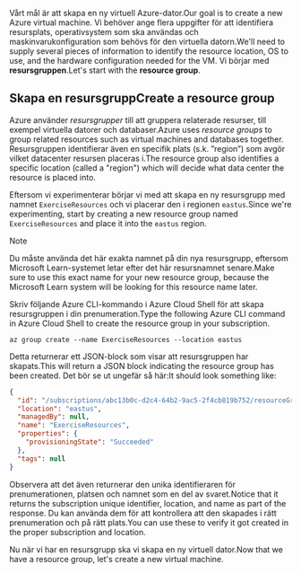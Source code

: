 <span data-ttu-id="dee9a-101">Vårt mål är att skapa en ny virtuell Azure-dator.</span><span class="sxs-lookup"><span data-stu-id="dee9a-101">Our goal is to create a new Azure virtual machine.</span></span> <span data-ttu-id="dee9a-102">Vi behöver ange flera uppgifter för att identifiera resursplats, operativsystem som ska användas och maskinvarukonfiguration som behövs för den virtuella datorn.</span><span class="sxs-lookup"><span data-stu-id="dee9a-102">We'll need to supply several pieces of information to identify the resource location, OS to use, and the hardware configuration needed for the VM.</span></span> <span data-ttu-id="dee9a-103">Vi börjar med **resursgruppen**.</span><span class="sxs-lookup"><span data-stu-id="dee9a-103">Let's start with the **resource group**.</span></span>

## <a name="create-a-resource-group"></a><span data-ttu-id="dee9a-104">Skapa en resursgrupp</span><span class="sxs-lookup"><span data-stu-id="dee9a-104">Create a resource group</span></span>

<span data-ttu-id="dee9a-105">Azure använder _resursgrupper_ till att gruppera relaterade resurser, till exempel virtuella datorer och databaser.</span><span class="sxs-lookup"><span data-stu-id="dee9a-105">Azure uses _resource groups_ to group related resources such as virtual machines and databases together.</span></span> <span data-ttu-id="dee9a-106">Resursgruppen identifierar även en specifik plats (s.k. ”region”) som avgör vilket datacenter resursen placeras i.</span><span class="sxs-lookup"><span data-stu-id="dee9a-106">The resource group also identifies a specific location (called a "region") which will decide what data center the resource is placed into.</span></span>

<span data-ttu-id="dee9a-107">Eftersom vi experimenterar börjar vi med att skapa en ny resursgrupp med namnet `ExerciseResources` och vi placerar den i regionen `eastus`.</span><span class="sxs-lookup"><span data-stu-id="dee9a-107">Since we're experimenting, start by creating a new resource group named `ExerciseResources` and place it into the `eastus` region.</span></span>

> [!NOTE]
> <span data-ttu-id="dee9a-108">Du måste använda det här exakta namnet på din nya resursgrupp, eftersom Microsoft Learn-systemet letar efter det här resursnamnet senare.</span><span class="sxs-lookup"><span data-stu-id="dee9a-108">Make sure to use this exact name for your new resource group, because the Microsoft Learn system will be looking for this resource name later.</span></span> 

<span data-ttu-id="dee9a-109">Skriv följande Azure CLI-kommando i Azure Cloud Shell för att skapa resursgruppen i din prenumeration.</span><span class="sxs-lookup"><span data-stu-id="dee9a-109">Type the following Azure CLI command in Azure Cloud Shell to create the resource group in your subscription.</span></span>

```azurecli
az group create --name ExerciseResources --location eastus
```

<span data-ttu-id="dee9a-110">Detta returnerar ett JSON-block som visar att resursgruppen har skapats.</span><span class="sxs-lookup"><span data-stu-id="dee9a-110">This will return a JSON block indicating the resource group has been created.</span></span> <span data-ttu-id="dee9a-111">Det bör se ut ungefär så här:</span><span class="sxs-lookup"><span data-stu-id="dee9a-111">It should look something like:</span></span>

```json
{
  "id": "/subscriptions/abc13b0c-d2c4-64b2-9ac5-2f4cb819b752/resourceGroups/ExerciseResources",
  "location": "eastus",
  "managedBy": null,
  "name": "ExerciseResources",
  "properties": {
    "provisioningState": "Succeeded"
  },
  "tags": null
}
```

<span data-ttu-id="dee9a-112">Observera att det även returnerar den unika identifieraren för prenumerationen, platsen och namnet som en del av svaret.</span><span class="sxs-lookup"><span data-stu-id="dee9a-112">Notice that it returns the subscription unique identifier, location, and name as part of the response.</span></span> <span data-ttu-id="dee9a-113">Du kan använda dem för att kontrollera att den skapades i rätt prenumeration och på rätt plats.</span><span class="sxs-lookup"><span data-stu-id="dee9a-113">You can use these to verify it got created in the proper subscription and location.</span></span>

<span data-ttu-id="dee9a-114">Nu när vi har en resursgrupp ska vi skapa en ny virtuell dator.</span><span class="sxs-lookup"><span data-stu-id="dee9a-114">Now that we have a resource group, let's create a new virtual machine.</span></span>